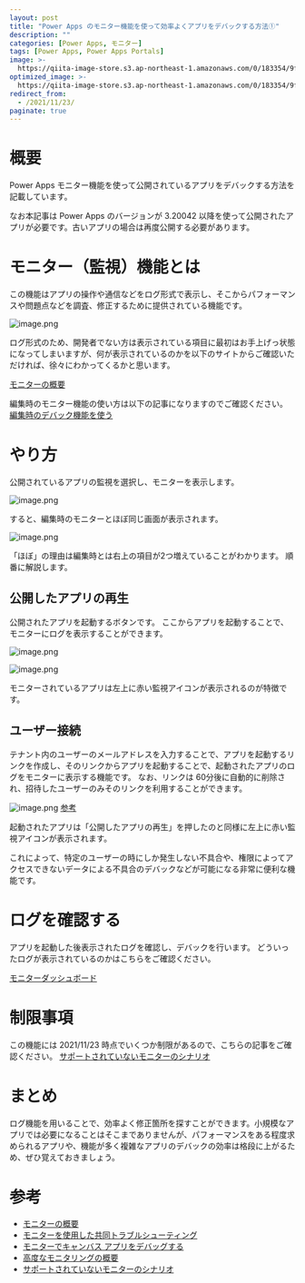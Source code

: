```yaml
---
layout: post
title: "Power Apps のモニター機能を使って効率よくアプリをデバックする方法➀"
description: ""
categories: [Power Apps, モニター]
tags: [Power Apps, Power Apps Portals]
image: >-
  https://qiita-image-store.s3.ap-northeast-1.amazonaws.com/0/183354/9fb0516f-e8c7-dc74-137c-ef664ee65f1e.png
optimized_image: >-
  https://qiita-image-store.s3.ap-northeast-1.amazonaws.com/0/183354/9fb0516f-e8c7-dc74-137c-ef664ee65f1e.png
redirect_from:
  - /2021/11/23/
paginate: true
---
```



# 概要

Power Apps モニター機能を使って公開されているアプリをデバックする方法を記載しています。

なお本記事は Power Apps のバージョンが 3.20042 以降を使って公開されたアプリが必要です。古いアプリの場合は再度公開する必要があります。


# モニター（監視）機能とは

この機能はアプリの操作や通信などをログ形式で表示し、そこからパフォーマンスや問題点などを調査、修正するために提供されている機能です。

![image.png](https://qiita-image-store.s3.ap-northeast-1.amazonaws.com/0/183354/55448c47-47fa-351d-d7e1-8fe90472199c.png)


ログ形式のため、開発者でない方は表示されている項目に最初はお手上げっ状態になってしまいますが、何が表示されているのかを以下のサイトからご確認いただければ、徐々にわかってくるかと思います。

[モニターの概要](https://docs.microsoft.com/ja-jp/powerapps/maker/monitor-overview)

編集時のモニター機能の使い方は以下の記事になりますのでご確認ください。
[編集時のデバック機能を使う](https://qiita.com/taku_maru/private/3aef8ef38429cd83374a)

# やり方

公開されているアプリの監視を選択し、モニターを表示します。

![image.png](https://qiita-image-store.s3.ap-northeast-1.amazonaws.com/0/183354/9fb0516f-e8c7-dc74-137c-ef664ee65f1e.png)

すると、編集時のモニターとほぼ同じ画面が表示されます。

![image.png](https://qiita-image-store.s3.ap-northeast-1.amazonaws.com/0/183354/551f1c27-5bd7-e315-c3f5-cf3458c2470d.png)

「ほぼ」の理由は編集時とは右上の項目が2つ増えていることがわかります。
順番に解説します。

## 公開したアプリの再生

公開されたアプリを起動するボタンです。
ここからアプリを起動することで、モニターにログを表示することができます。

![image.png](https://qiita-image-store.s3.ap-northeast-1.amazonaws.com/0/183354/8414a1dd-98cc-0208-4e87-dc36f8d07324.png)

![image.png](https://qiita-image-store.s3.ap-northeast-1.amazonaws.com/0/183354/6490f24c-039a-49a4-42f9-aaf7348267e4.png)

モニターされているアプリは左上に赤い監視アイコンが表示されるのが特徴です。

## ユーザー接続

テナント内のユーザーのメールアドレスを入力することで、アプリを起動するリンクを作成し、そのリンクからアプリを起動することで、起動されたアプリのログをモニターに表示する機能です。
なお、リンクは 60分後に自動的に削除され、招待したユーザーのみそのリンクを利用することができます。

![image.png](https://qiita-image-store.s3.ap-northeast-1.amazonaws.com/0/183354/51312ed7-4d16-a5f5-b2af-85bd4027272c.png)
[参考](https://docs.microsoft.com/ja-jp/powerapps/maker/monitor-collaborative-debugging)

起動されたアプリは「公開したアプリの再生」を押したのと同様に左上に赤い監視アイコンが表示されます。

これによって、特定のユーザーの時にしか発生しない不具合や、権限によってアクセスできないデータによる不具合のデバックなどが可能になる非常に便利な機能です。


# ログを確認する

アプリを起動した後表示されたログを確認し、デバックを行います。
どういったログが表示されているのかはこちらをご確認ください。

[モニターダッシュボード](https://docs.microsoft.com/ja-jp/powerapps/maker/monitor-overview#monitor-dashboard)


# 制限事項

この機能には 2021/11/23 時点でいくつか制限があるので、こちらの記事をご確認ください。
[サポートされていないモニターのシナリオ](https://docs.microsoft.com/ja-jp/powerapps/maker/monitor-advanced#unsupported-scenarios-for-monitor)

# まとめ

ログ機能を用いることで、効率よく修正箇所を探すことができます。小規模なアプリでは必要になることはそこまでありませんが、パフォーマンスをある程度求められるアプリや、機能が多く複雑なアプリのデバックの効率は格段に上がるため、ぜひ覚えておきましょう。

# 参考

- [モニターの概要](https://docs.microsoft.com/ja-jp/powerapps/maker/monitor-overview)
- [モニターを使用した共同トラブルシューティング](https://docs.microsoft.com/ja-jp/powerapps/maker/monitor-collaborative-debugging)
- [モニターでキャンバス アプリをデバッグする](https://docs.microsoft.com/ja-jp/powerapps/maker/monitor-canvasapps)
- [高度なモニタリングの概要](https://docs.microsoft.com/ja-jp/powerapps/maker/monitor-advanced)
- [サポートされていないモニターのシナリオ](https://docs.microsoft.com/ja-jp/powerapps/maker/monitor-advanced#unsupported-scenarios-for-monitor)

